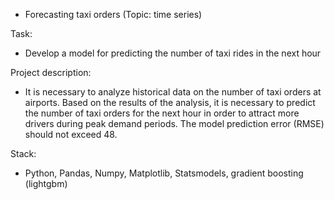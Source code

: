 * Forecasting taxi orders (Topic: time series)

Task:
* Develop a model for predicting the number of taxi rides in the next hour

Project description:
* It is necessary to analyze historical data on the number of taxi orders at airports. Based on the results of the analysis, it is necessary to predict the number of taxi orders for the next hour in order to attract more drivers during peak demand periods. The model prediction error (RMSE) should not exceed 48.

Stack:
* Python, Pandas, Numpy, Matplotlib, Statsmodels, gradient boosting (lightgbm)
